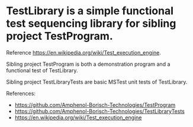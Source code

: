 # TestLibrary is a simple functional test sequencing library for sibling project TestProgram.
  Reference https://en.wikipedia.org/wiki/Test_execution_engine.
   
  Sibling project TestProgram is both a demonstration program and a functional test of TestLibrary.
  
  Sibling project TestLibraryTests are basic MSTest unit tests of TestLibrary.
  
  References:
  - https://github.com/Amphenol-Borisch-Technologies/TestProgram
  - https://github.com/Amphenol-Borisch-Technologies/TestLibraryTests
  - https://en.wikipedia.org/wiki/Test_execution_engine

